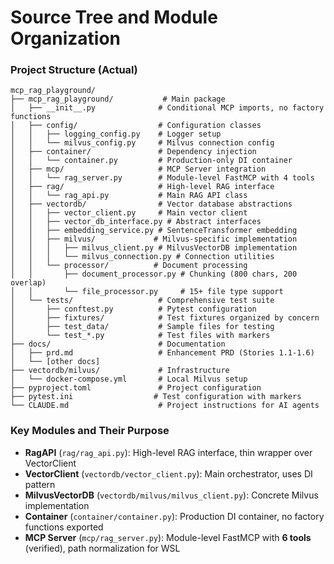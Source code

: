 # Source Tree and Module Organization

### Project Structure (Actual)

```text
mcp_rag_playground/
├── mcp_rag_playground/           # Main package
│   ├── __init__.py              # Conditional MCP imports, no factory functions
│   ├── config/                  # Configuration classes
│   │   ├── logging_config.py    # Logger setup
│   │   └── milvus_config.py     # Milvus connection config
│   ├── container/               # Dependency injection
│   │   └── container.py         # Production-only DI container  
│   ├── mcp/                     # MCP Server integration
│   │   └── rag_server.py        # Module-level FastMCP with 4 tools
│   ├── rag/                     # High-level RAG interface
│   │   └── rag_api.py           # Main RAG API class
│   ├── vectordb/                # Vector database abstractions
│   │   ├── vector_client.py     # Main vector client
│   │   ├── vector_db_interface.py # Abstract interfaces
│   │   ├── embedding_service.py # SentenceTransformer embedding
│   │   ├── milvus/             # Milvus-specific implementation
│   │   │   ├── milvus_client.py # MilvusVectorDB implementation
│   │   │   └── milvus_connection.py # Connection utilities
│   │   └── processor/          # Document processing
│   │       ├── document_processor.py # Chunking (800 chars, 200 overlap)
│   │       └── file_processor.py     # 15+ file type support
│   └── tests/                   # Comprehensive test suite
│       ├── conftest.py          # Pytest configuration
│       ├── fixtures/            # Test fixtures organized by concern
│       ├── test_data/           # Sample files for testing
│       └── test_*.py            # Test files with markers
├── docs/                        # Documentation
│   ├── prd.md                   # Enhancement PRD (Stories 1.1-1.6)
│   └── [other docs]
├── vectordb/milvus/             # Infrastructure
│   └── docker-compose.yml       # Local Milvus setup
├── pyproject.toml               # Project configuration
├── pytest.ini                  # Test configuration with markers
└── CLAUDE.md                    # Project instructions for AI agents
```

### Key Modules and Their Purpose

- **RagAPI** (`rag/rag_api.py`): High-level RAG interface, thin wrapper over VectorClient
- **VectorClient** (`vectordb/vector_client.py`): Main orchestrator, uses DI pattern
- **MilvusVectorDB** (`vectordb/milvus/milvus_client.py`): Concrete Milvus implementation
- **Container** (`container/container.py`): Production DI container, no factory functions exported
- **MCP Server** (`mcp/rag_server.py`): Module-level FastMCP with **6 tools** (verified), path normalization for WSL
